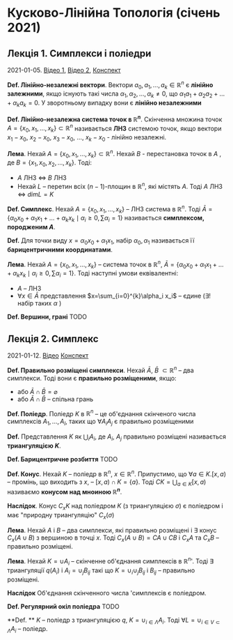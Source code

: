 # Кусково-Лінійна Топологія (січень 2021)

## Лекція 1. Симплекси і поліедри
2021-01-05. [Відео 1](https://youtube.com/watch?v=L0VvA4gL5Es), [Відео 2](https://www.youtube.com/watch?v=hCzaDl4bOkA), [Конспект](./pl_topology/lecture_1.pdf)

**Def. Лінійно-незалежні вектори**.
Вектори $a_{0}, a_{1}, \ldots, a_{k} \in \mathbb{R}^n$ є **лінійно залежними**, якщо існують такі числа $\alpha_{1}, \alpha_{2}, \ldots, \alpha_{k} \neq 0$, що $\alpha_{1}a_{1}+\alpha_{2}a_{2}+\ldots+\alpha_{k} a_{k}=0$.
У зворотньому випадку вони є **лінійно незалежними**

**Def. Лінійно-незалежна система точок в $\mathbb{R}^{n}$**.
Скінченна множина точок $A=\left\{x_{0}, x_{1}, \ldots, x_{k}\right\} \subset \mathbb{R}^{n}$ називається **ЛНЗ** системою точок, якщо вектори $x_{1} - x_{0}$, $x_{2} - x_{0}$, $x_{3} - x_{0}$, $\ldots$, $x_{k} - x_{0}$ - лінійно незалежні.

**Лема**. Нехай $A=\left\{x_{0}, x_{1}, \ldots, x_{k}\right\} \subset \mathbb{R}^{n}$.
Нехай $B$ - перестановка точок в $A$ , де $B = \left\{x_{1}, x_{0}, x_{2}, \ldots, x_{k}\right\}$. Тоді:

- $A$ ЛНЗ $\Leftrightarrow$ $B$ ЛНЗ
- Нехай $L$ – перетин всіх $(n-1)$-площин в $\mathbb{R}^{n}$, які містять $A$. Тоді $A$ ЛНЗ  $\Leftrightarrow$ $dimL=K$

**Def. Симплекс**. Нехай $A=\left\{x_{0}, x_{1}, \ldots, x_{k}\right\}$ – ЛНЗ система в $\mathbb{R}^{n}$. Тоді $\bar{A}=\left\{\alpha_{0}x_{0}+\alpha_{1}x_{1}+\ldots+ \alpha_{k}x_{k}\mid\alpha_{i}\geq0, \sum \alpha_{i}=1\right\}$ називається **симплексом, породженим $A$**.

**Def.** Для точки виду $x=\alpha_{0}x_{0}+\alpha_{1}x_{1}$, набір $\alpha_{0},\alpha_{1}$ називається її **барицентричними координатами**.

**Лема**. Нехай $A=\left\{x_{0}, x_{1}, \ldots, x_{k}\right\}$ – система точок в $\mathbb{R}^{n}$, $\bar{A}=\left\{\alpha_{0}x_{0}+\alpha_{1}x_{1}+\ldots+ \alpha_{k}x_{k}\mid\alpha_{i}\geq0, \sum \alpha_{i}=1\right\}$. Тоді наступні умови еквівалентні:

- $A$ – ЛНЗ
- $\forall x \in \bar{A}$ представлення $x=\sum_{i=0}^{k}\alpha_i x_i$ – єдине ($\exists !$ набір таких $\alpha$ )

**Def. Вершини, грані** TODO

##  Лекція 2. Симплекс
2021-01-12. [Відео](https://www.youtube.com/watch?v=Plqci0HNgvo) [Конспект](./pl_topology/lecture_2.pdf)

**Def. Правильно розміщені симплекси**. Нехай $\bar{A}$, $\bar{B}$ $\subset \mathbb{R}^{n}$ – два симплекси. Тоді вони є **правильно розміщеними**, якщо:

- або $\bar{A} \cap \bar{B}=\varnothing$
- або $\bar{A} \cap \bar{B}$ – спільна грань

**Def. Поліедр**. Поліедр $K$ в $\mathbb{R}^{n}$ – це об'єднання скінченого числа симплексів $A_{1}, \ldots, A_{l}$, таких що $\forall A_{i} A_{j}$ є правильно розміщеними

**Def.** Представлення $K$ як $\bigcup_{i}A_{i}$, де $A_{i}$, $A_{j}$ правильно розміщені називається **триангуляцією $K$**.

**Def. Барицентричне розбиття** TODO

**Def. Конус**. Нехай $K$ – поліедр в $\mathbb{R}^{n}$, $x \in \mathbb{R}^{n}$. Припустимо, що $\forall a \in K. [x,a)$ – промінь, що виходить з $x$, – $[x, a) \cap K = \{a\}$. Тоді $CK=\bigcup_{a \in K} [x, a)$ називаємо **конусом над мноиною $\mathbb{R}^{n}$**.

**Наслідок**. Конус $C_{x}K$ над поліедром $K$ (з триангуляцією $\sigma$) є поліедром і має "природну триангуляцію" $C_{x}(\sigma)$

**Лема**. Нехай $A$ і $B$ – два симплекси, які правильно розміщені і $\exists$ конус $C_x(A\cup B)$ з вершиною  в точці $x$. Тоді $C_x(A \cup B)=CA \cup CB$ і $C_xA$ та $C_xB$ – правильно розміщені.

**Лема**. Нехай $K=\cup A_i$ – скінченне об'єднання симплексів в $\mathbb{R}^{n}$'. Тоді $\exists$ триангуляції $q(A_i)$ і $A_{i}=\cup_{j} {B_{i}}_{j}$ такі що $K=\cup_i \cup_j {B_i}_j$ і ${B_i}_j$ – правильно розміщені.

**Наслідок** Об'єднання скінченного числа 'симплексів є поліедром.

**Def. Регулярний окіл поліедра** TODO

**Def. ** $K$ – поліедр з триангуляцією $q$, $K = \cup_{i \in \Lambda}A_i$. Тоді $\forall L=\cup_{i \in V \subset \Lambda} A_i$ – поліедр.